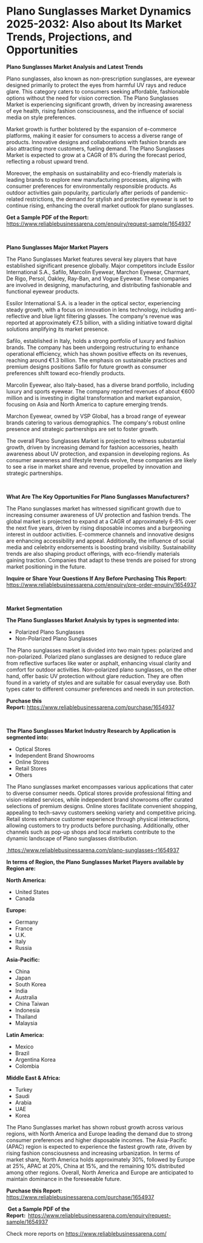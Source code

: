 <p><h1>Plano Sunglasses Market Dynamics 2025-2032: Also about Its Market Trends, Projections, and Opportunities</h1></p><p><strong>Plano Sunglasses Market Analysis and Latest Trends</strong></p>
<p><p>Plano sunglasses, also known as non-prescription sunglasses, are eyewear designed primarily to protect the eyes from harmful UV rays and reduce glare. This category caters to consumers seeking affordable, fashionable options without the need for vision correction. The Plano Sunglasses Market is experiencing significant growth, driven by increasing awareness of eye health, rising fashion consciousness, and the influence of social media on style preferences.</p><p>Market growth is further bolstered by the expansion of e-commerce platforms, making it easier for consumers to access a diverse range of products. Innovative designs and collaborations with fashion brands are also attracting more customers, fueling demand. The Plano Sunglasses Market is expected to grow at a CAGR of 8% during the forecast period, reflecting a robust upward trend. </p><p>Moreover, the emphasis on sustainability and eco-friendly materials is leading brands to explore new manufacturing processes, aligning with consumer preferences for environmentally responsible products. As outdoor activities gain popularity, particularly after periods of pandemic-related restrictions, the demand for stylish and protective eyewear is set to continue rising, enhancing the overall market outlook for plano sunglasses.</p></p>
<p><strong>Get a Sample PDF of the Report:&nbsp;</strong> <a href="https://www.reliablebusinessarena.com/enquiry/request-sample/1654937?utm_campaign=3222&utm_medium=2&utm_source=Github&utm_content=ia&utm_term=06032025&utm_id=plano-sunglasses">https://www.reliablebusinessarena.com/enquiry/request-sample/1654937</a></p>
<p>&nbsp;</p>
<p><strong>Plano Sunglasses Major Market Players</strong></p>
<p><p>The Plano Sunglasses Market features several key players that have established significant presence globally. Major competitors include Essilor International S.A., Safilo, Marcolin Eyewear, Marchon Eyewear, Charmant, De Rigo, Persol, Oakley, Ray-Ban, and Vogue Eyewear. These companies are involved in designing, manufacturing, and distributing fashionable and functional eyewear products.</p><p>Essilor International S.A. is a leader in the optical sector, experiencing steady growth, with a focus on innovation in lens technology, including anti-reflective and blue light filtering glasses. The company's revenue was reported at approximately €7.5 billion, with a sliding initiative toward digital solutions amplifying its market presence.</p><p>Safilo, established in Italy, holds a strong portfolio of luxury and fashion brands. The company has been undergoing restructuring to enhance operational efficiency, which has shown positive effects on its revenues, reaching around €1.3 billion. The emphasis on sustainable practices and premium designs positions Safilo for future growth as consumer preferences shift toward eco-friendly products.</p><p>Marcolin Eyewear, also Italy-based, has a diverse brand portfolio, including luxury and sports eyewear. The company reported revenues of about €600 million and is investing in digital transformation and market expansion, focusing on Asia and North America to capture emerging trends.</p><p>Marchon Eyewear, owned by VSP Global, has a broad range of eyewear brands catering to various demographics. The company's robust online presence and strategic partnerships are set to foster growth. </p><p>The overall Plano Sunglasses Market is projected to witness substantial growth, driven by increasing demand for fashion accessories, health awareness about UV protection, and expansion in developing regions. As consumer awareness and lifestyle trends evolve, these companies are likely to see a rise in market share and revenue, propelled by innovation and strategic partnerships.</p></p>
<p>&nbsp;</p>
<p><strong>What Are The Key Opportunities For Plano Sunglasses Manufacturers?</strong></p>
<p><p>The Plano sunglasses market has witnessed significant growth due to increasing consumer awareness of UV protection and fashion trends. The global market is projected to expand at a CAGR of approximately 6-8% over the next five years, driven by rising disposable incomes and a burgeoning interest in outdoor activities. E-commerce channels and innovative designs are enhancing accessibility and appeal. Additionally, the influence of social media and celebrity endorsements is boosting brand visibility. Sustainability trends are also shaping product offerings, with eco-friendly materials gaining traction. Companies that adapt to these trends are poised for strong market positioning in the future.</p></p>
<p><strong>Inquire or Share Your Questions If Any Before Purchasing This Report:</strong> <a href="https://www.reliablebusinessarena.com/enquiry/pre-order-enquiry/1654937?utm_campaign=3222&utm_medium=2&utm_source=Github&utm_content=ia&utm_term=06032025&utm_id=plano-sunglasses">https://www.reliablebusinessarena.com/enquiry/pre-order-enquiry/1654937</a></p>
<p>&nbsp;</p>
<p><strong>Market Segmentation</strong></p>
<p><strong>The Plano Sunglasses Market Analysis by types is segmented into:</strong></p>
<p><ul><li>Polarized Plano Sunglasses</li><li>Non-Polarized Plano Sunglasses</li></ul></p>
<p><p>The Plano sunglasses market is divided into two main types: polarized and non-polarized. Polarized plano sunglasses are designed to reduce glare from reflective surfaces like water or asphalt, enhancing visual clarity and comfort for outdoor activities. Non-polarized plano sunglasses, on the other hand, offer basic UV protection without glare reduction. They are often found in a variety of styles and are suitable for casual everyday use. Both types cater to different consumer preferences and needs in sun protection.</p></p>
<p><strong>Purchase this Report:&nbsp;</strong><a href="https://www.reliablebusinessarena.com/purchase/1654937?utm_campaign=3222&utm_medium=2&utm_source=Github&utm_content=ia&utm_term=06032025&utm_id=plano-sunglasses">https://www.reliablebusinessarena.com/purchase/1654937</a></p>
<p>&nbsp;</p>
<p><strong>The Plano Sunglasses Market Industry Research by Application is segmented into:</strong></p>
<p><ul><li>Optical Stores</li><li>Independent Brand Showrooms</li><li>Online Stores</li><li>Retail Stores</li><li>Others</li></ul></p>
<p><p>The Plano sunglasses market encompasses various applications that cater to diverse consumer needs. Optical stores provide professional fitting and vision-related services, while independent brand showrooms offer curated selections of premium designs. Online stores facilitate convenient shopping, appealing to tech-savvy customers seeking variety and competitive pricing. Retail stores enhance customer experience through physical interactions, allowing customers to try products before purchasing. Additionally, other channels such as pop-up shops and local markets contribute to the dynamic landscape of Plano sunglasses distribution.</p></p>
<p><a href="https://www.reliablebusinessarena.com/plano-sunglasses-r1654937?utm_campaign=3222&utm_medium=2&utm_source=Github&utm_content=ia&utm_term=06032025&utm_id=plano-sunglasses">&nbsp;https://www.reliablebusinessarena.com/plano-sunglasses-r1654937</a></p>
<p><strong>In terms of Region, the Plano Sunglasses Market Players available by Region are:</strong></p>
<p>
    <p> <strong> North America: </strong>
        <ul>
            <li>United States</li>
            <li>Canada</li>
        </ul>
        </p> 
    <p> <strong> Europe: </strong>
        <ul>
            <li>Germany</li>
            <li>France</li>
            <li>U.K.</li>
            <li>Italy</li>
            <li>Russia</li>
        </ul>
        </p> 
    <p> <strong> Asia-Pacific: </strong>
        <ul>
            <li>China</li>
            <li>Japan</li>
            <li>South Korea</li>
            <li>India</li>
            <li>Australia</li>
            <li>China Taiwan</li>
            <li>Indonesia</li>
            <li>Thailand</li>
            <li>Malaysia</li>
        </ul>
        </p> 
    <p> <strong> Latin America: </strong>
        <ul>
            <li>Mexico</li>
            <li>Brazil</li>
            <li>Argentina Korea</li>
            <li>Colombia</li>
        </ul>
        </p> 
    <p> <strong> Middle East & Africa: </strong>
        <ul>
            <li>Turkey</li>
            <li>Saudi</li>
            <li>Arabia</li>
            <li>UAE</li>
            <li>Korea</li>
        </ul>
    </p>
    </p>
<p><p>The Plano Sunglasses market has shown robust growth across various regions, with North America and Europe leading the demand due to strong consumer preferences and higher disposable incomes. The Asia-Pacific (APAC) region is expected to experience the fastest growth rate, driven by rising fashion consciousness and increasing urbanization. In terms of market share, North America holds approximately 30%, followed by Europe at 25%, APAC at 20%, China at 15%, and the remaining 10% distributed among other regions. Overall, North America and Europe are anticipated to maintain dominance in the foreseeable future.</p></p>
<p><strong>Purchase this Report: </strong><a href="https://www.reliablebusinessarena.com/purchase/1654937?utm_campaign=3222&utm_medium=2&utm_source=Github&utm_content=ia&utm_term=06032025&utm_id=plano-sunglasses">https://www.reliablebusinessarena.com/purchase/1654937</a></p>
<p>&nbsp;<strong>Get a Sample PDF of the Report:&nbsp;&nbsp;</strong><a href="https://www.reliablebusinessarena.com/enquiry/request-sample/1654937?utm_campaign=3222&utm_medium=2&utm_source=Github&utm_content=ia&utm_term=06032025&utm_id=plano-sunglasses">https://www.reliablebusinessarena.com/enquiry/request-sample/1654937</a></p>
<p><strong></strong></p>
<p>Check more reports on <a href="https://www.reliablebusinessarena.com/?utm_campaign=3222&utm_medium=2&utm_source=Github&utm_content=ia&utm_term=06032025&utm_id=plano-sunglasses">https://www.reliablebusinessarena.com/</a></p>